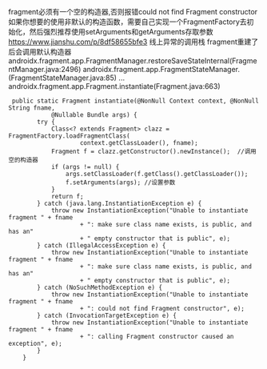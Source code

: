 

fragment必须有一个空的构造器,否则报错could not find Fragment constructor
如果你想要的使用非默认的构造函数，需要自己实现一个FragmentFactory去初始化，然后强烈推荐使用setArguments和getArguments存取参数
https://www.jianshu.com/p/8df58655bfe3
线上异常的调用栈  fragment重建了后会调用默认构造器
androidx.fragment.app.FragmentManager.restoreSaveStateInternal(FragmentManager.java:2496)
androidx.fragment.app.FragmentStateManager.<init>(FragmentStateManager.java:85)
...
androidx.fragment.app.Fragment.instantiate(Fragment.java:663)
```
 public static Fragment instantiate(@NonNull Context context, @NonNull String fname,
            @Nullable Bundle args) {
        try {
            Class<? extends Fragment> clazz = FragmentFactory.loadFragmentClass(
                    context.getClassLoader(), fname);
            Fragment f = clazz.getConstructor().newInstance();  //调用空的构造器
            if (args != null) {
                args.setClassLoader(f.getClass().getClassLoader());
                f.setArguments(args); //设置参数
            }
            return f;
        } catch (java.lang.InstantiationException e) {
            throw new InstantiationException("Unable to instantiate fragment " + fname
                    + ": make sure class name exists, is public, and has an"
                    + " empty constructor that is public", e);
        } catch (IllegalAccessException e) {
            throw new InstantiationException("Unable to instantiate fragment " + fname
                    + ": make sure class name exists, is public, and has an"
                    + " empty constructor that is public", e);
        } catch (NoSuchMethodException e) {
            throw new InstantiationException("Unable to instantiate fragment " + fname
                    + ": could not find Fragment constructor", e);
        } catch (InvocationTargetException e) {
            throw new InstantiationException("Unable to instantiate fragment " + fname
                    + ": calling Fragment constructor caused an exception", e);
        }
    }
```
